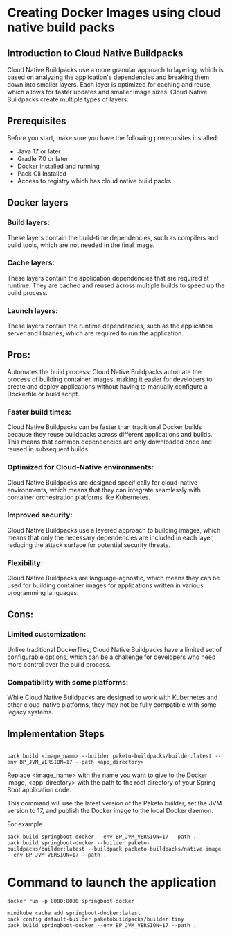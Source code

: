 # Creating Docker Images using cloud native build packs

## Introduction to Cloud Native Buildpacks
Cloud Native Buildpacks use a more granular approach to layering, which is based on analyzing the application's dependencies and breaking them down into smaller layers. Each layer is optimized for caching and reuse, which allows for faster updates and smaller image sizes. Cloud Native Buildpacks create multiple types of layers:


## Prerequisites

Before you start, make sure you have the following prerequisites installed:

- Java 17 or later
- Gradle 7.0 or later
- Docker installed and running
- Pack Cli Installed
- Access to registry which has cloud native build packs

## Docker layers

### Build layers:
These layers contain the build-time dependencies, such as compilers and build tools, which are not needed in the final image.

### Cache layers:
These layers contain the application dependencies that are required at runtime. They are cached and reused across multiple builds to speed up the build process.

### Launch layers:
These layers contain the runtime dependencies, such as the application server and libraries, which are required to run the application.

## Pros:

Automates the build process: Cloud Native Buildpacks automate the process of building container images, making it easier for developers to create and deploy applications without having to manually configure a Dockerfile or build script.

### Faster build times:
Cloud Native Buildpacks can be faster than traditional Docker builds because they reuse buildpacks across different applications and builds. This means that common dependencies are only downloaded once and reused in subsequent builds.

### Optimized for Cloud-Native environments:
Cloud Native Buildpacks are designed specifically for cloud-native environments, which means that they can integrate seamlessly with container orchestration platforms like Kubernetes.

### Improved security:
Cloud Native Buildpacks use a layered approach to building images, which means that only the necessary dependencies are included in each layer, reducing the attack surface for potential security threats.

### Flexibility:
Cloud Native Buildpacks are language-agnostic, which means they can be used for building container images for applications written in various programming languages.

## Cons:

### Limited customization:
Unlike traditional Dockerfiles, Cloud Native Buildpacks have a limited set of configurable options, which can be a challenge for developers who need more control over the build process.

### Compatibility with some platforms:
While Cloud Native Buildpacks are designed to work with Kubernetes and other cloud-native platforms, they may not be fully compatible with some legacy systems.


## Implementation Steps

```shell

pack build <image_name> --builder paketo-buildpacks/builder:latest --env BP_JVM_VERSION=17 --path <app_directory> 

```
Replace <image_name> with the name you want to give to the Docker image, <app_directory> with the path to the root directory of your Spring Boot application code.

This command will use the latest version of the Paketo builder, set the JVM version to 17, and publish the Docker image to the local Docker daemon.

For example
```shell
pack build springboot-docker --env BP_JVM_VERSION=17 --path .
pack build springboot-docker --builder paketo-buildpacks/builder:latest --buildpack packeto-buildpacks/native-image --env BP_JVM_VERSION=17 --path .
```
# Command to launch the application
```shell
docker run -p 8080:8080 springboot-docker
```

```shell
minikube cache add springboot-docker:latest
pack config default-builder paketobuildpacks/builder:tiny
pack build springboot-docker --env BP_JVM_VERSION=17 --path .
```
